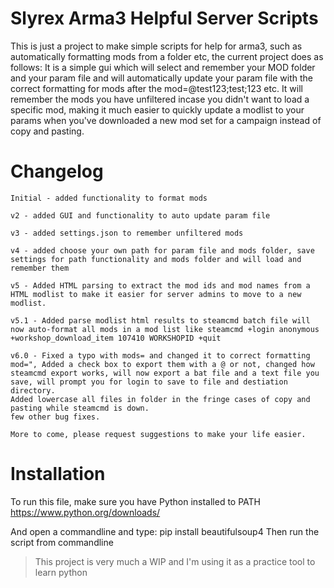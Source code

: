 # Slyrex Arma3 Helpful Server Scripts
 This is just a project to make simple scripts for help for arma3, such as automatically formatting mods from a folder etc, the current project does as follows:
 It is a simple gui which will select and remember your MOD folder and your param file and will automatically update your param file with the correct formatting for mods after the mod=@test123;test;123 etc.
    It will remember the mods you have unfiltered incase you didn't want to load a specific mod, making it much easier to quickly update a modlist to your params when you've downloaded a new mod set for a campaign instead of copy and pasting.

# Changelog 
    Initial - added functionality to format mods

    v2 - added GUI and functionality to auto update param file

    v3 - added settings.json to remember unfiltered mods

    v4 - added choose your own path for param file and mods folder, save settings for path functionality and mods folder and will load and remember them

    v5 - Added HTML parsing to extract the mod ids and mod names from a HTML modlist to make it easier for server admins to move to a new modlist.

    v5.1 - Added parse modlist html results to steamcmd batch file will now auto-format all mods in a mod list like steamcmd +login anonymous +workshop_download_item 107410 WORKSHOPID +quit

    v6.0 - Fixed a typo with mods= and changed it to correct formatting mod=", Added a check box to export them with a @ or not, changed how steamcmd export works, will now export a bat file and a text file you save, will prompt you for login to save to file and destiation directory.
    Added lowercase all files in folder in the fringe cases of copy and pasting while steamcmd is down.
    few other bug fixes.

    More to come, please request suggestions to make your life easier.

# Installation
To run this file, make sure you have Python installed to PATH https://www.python.org/downloads/

And open a commandline and type: pip install beautifulsoup4
Then run the script from commandline

> This project is very much a WIP and I'm using it as a practice tool to learn python